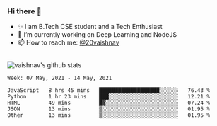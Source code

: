 ### Hi there 👋

<!--
**vaishnav-197/vaishnav-197** is a ✨ _special_ ✨ repository because its `README.md` (this file) appears on your GitHub profile.

Here are some ideas to get you started:
-->

- ✨ I am B.Tech CSE student and a Tech Enthusiast
- 🔭 I’m currently working on Deep Learning and NodeJS
- 📫 How to reach me: [@20vaishnav](https://twitter.com/20vaishnav)


<img src="https://github.com/vaishnav-197/vaishnav-197/blob/main/images/stat.svg" alt=""/>


![vaishnav's github stats](https://github-readme-stats.vercel.app/api?username=vaishnav-197&show_icons=true&theme=dark&count_private=true)



<!--START_SECTION:waka-->
```text
Week: 07 May, 2021 - 14 May, 2021

JavaScript   8 hrs 45 mins   ███████████████████░░░░░░   76.43 % 
Python       1 hr 23 mins    ███░░░░░░░░░░░░░░░░░░░░░░   12.21 % 
HTML         49 mins         █▓░░░░░░░░░░░░░░░░░░░░░░░   07.24 % 
JSON         13 mins         ▒░░░░░░░░░░░░░░░░░░░░░░░░   01.95 % 
Other        13 mins         ▒░░░░░░░░░░░░░░░░░░░░░░░░   01.95 % 
```
<!--END_SECTION:waka-->
